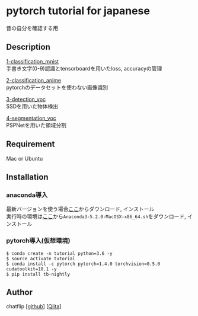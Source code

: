 pytorch tutorial for japanese
====

昔の自分を確認する用

## Description
[1-classification_mnist](https://github.com/chatflip/tutorial_pytorch_japanese/tree/master/1-classification_mnist)  
手書き文字(0-9)認識とtensorboardを用いたloss, accuracyの管理  

[2-classification_anime](https://github.com/chatflip/tutorial_pytorch_japanese/tree/master/2-classification_anime)  
pytorchのデータセットを使わない画像識別  

[3-detection_voc](https://github.com/chatflip/tutorial_pytorch_japanese/tree/master/3-detection_voc)  
SSDを用いた物体検出  

[4-segmentation_voc](https://github.com/chatflip/tutorial_pytorch_japanese/tree/master/4-segmentation_voc)  
PSPNetを用いた領域分割  


## Requirement
Mac or Ubuntu

## Installation
### anaconda導入
最新バージョンを使う場合[ここ](https://www.anaconda.com/distribution/)からダウンロード, インストール  
実行時の環境は[ここ](https://repo.continuum.io/archive/)から```Anaconda3-5.2.0-MacOSX-x86_64.sh```をダウンロード, インストール

### pytorch導入(仮想環境)
```
$ conda create -n tutorial python=3.6 -y
$ source activate tutorial
$ conda install -c pytorch pytorch=1.4.0 torchvision=0.5.0 cudatoolkit=10.1 -y
$ pip install tb-nightly
```

## Author
chatflip
[[github](https://github.com/chatflip)]
[[Qiita](https://qiita.com/chat-flip)]  
